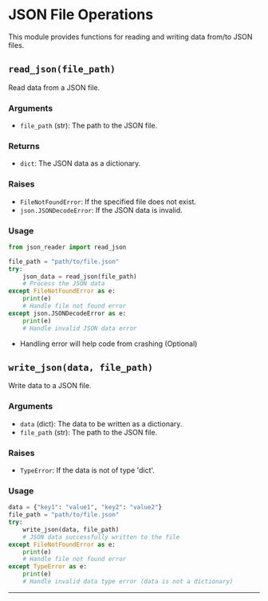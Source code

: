 # JSON File Operations

This module provides functions for reading and writing data from/to JSON files.

## `read_json(file_path)`

Read data from a JSON file.

### Arguments
- `file_path` (str): The path to the JSON file.

### Returns
- `dict`: The JSON data as a dictionary.

### Raises
- `FileNotFoundError`: If the specified file does not exist.
- `json.JSONDecodeError`: If the JSON data is invalid.

### Usage
```python
from json_reader import read_json

file_path = "path/to/file.json"
try:
    json_data = read_json(file_path)
    # Process the JSON data
except FileNotFoundError as e:
    print(e)
    # Handle file not found error
except json.JSONDecodeError as e:
    print(e)
    # Handle invalid JSON data error
```
- Handling error will help code from crashing (Optional)

## `write_json(data, file_path)`

Write data to a JSON file.

### Arguments
- `data` (dict): The data to be written as a dictionary.
- `file_path` (str): The path to the JSON file.

### Raises
- `TypeError`: If the data is not of type 'dict'.

### Usage
```python
data = {"key1": "value1", "key2": "value2"}
file_path = "path/to/file.json"
try:
    write_json(data, file_path)
    # JSON data successfully written to the file
except FileNotFoundError as e:
    print(e)
    # Handle file not found error
except TypeError as e:
    print(e)
    # Handle invalid data type error (data is not a dictionary)
```
---